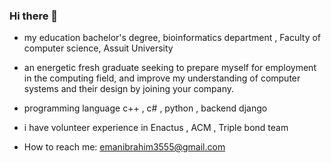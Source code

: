 ### Hi there 👋

<!--
**emaaaanibrahim/emaaaanibrahim** is a ✨ _special_ ✨ repository because its `README.md` (this file) appears on your GitHub profile.



-->

- my education bachelor's degree, bioinformatics department , Faculty of computer science, Assuit University 
- an energetic fresh graduate seeking to prepare myself for employment in the
  computing field, and improve my understanding of computer systems and their
  design by joining your company.
- programming language c++ , c# , python , backend django
- i have volunteer experience in Enactus , ACM , Triple bond team


- How to reach me: emanibrahim3555@gmail.com
